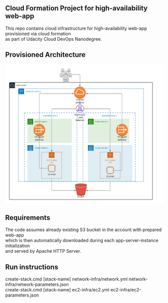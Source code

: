 ## Cloud Formation Project for high-availability web-app

This repo contains cloud infrastructure for high-availability web-app<br>
provisioned via cloud formation<br>
as part of Udacity Cloud DevOps Nanodegree.

## Provisioned Architecture
![Architecture-Diagram](cloud_architecture.png)

## Requirements

The code assumes already existing S3 bucket in the account with prepared web-app<br>
which is then automatically downloaded during each app-server-instance initialization<br>
and served by Apache HTTP Server.

## Run instructions

create-stack.cmd [stack-name] network-infra/network.yml network-infra/network-parameters.json<br>
create-stack.cmd [stack-name] ec2-infra/ec2.yml ec2-infra/ec2-parameters.json
